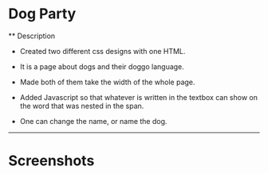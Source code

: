 
# Dog Party

** Description

- Created two different css designs with one HTML.

- It is a page about dogs and their doggo language.

- Made both of them take the width of the whole page.

- Added Javascript so that whatever is written in the textbox can show on the word that was nested in the span.

- One can change the name, or name the dog.

<hr>

# Screenshots






